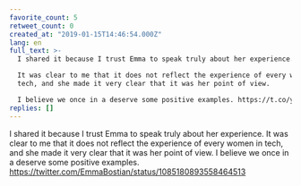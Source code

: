 ```yaml
---
favorite_count: 5
retweet_count: 0
created_at: "2019-01-15T14:46:54.000Z"
lang: en
full_text: >-
  I shared it because I trust Emma to speak truly about her experience.

  It was clear to me that it does not reflect the experience of every women in
  tech, and she made it very clear that it was her point of view.

  I believe we once in a deserve some positive examples. https://t.co/y5qLPANlhq
replies: []
---
```


I shared it because I trust Emma to speak truly about her experience. It was
clear to me that it does not reflect the experience of every women in tech, and
she made it very clear that it was her point of view. I believe we once in a
deserve some positive examples.
<https://twitter.com/EmmaBostian/status/1085180893558464513>
